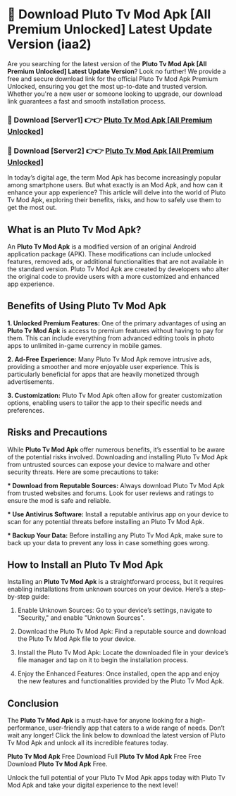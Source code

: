 # 🤖 Download Pluto Tv Mod Apk [All Premium Unlocked] Latest Update Version (iaa2)

Are you searching for the latest version of the <strong>Pluto Tv Mod Apk [All Premium Unlocked] Latest Update Version</strong>? Look no further! We provide a free and secure download link for the official Pluto Tv Mod Apk Premium Unlocked, ensuring you get the most up-to-date and trusted version. Whether you're a new user or someone looking to upgrade, our download link guarantees a fast and smooth installation process.


<h3>📌 Download [Server1] 👉👉 <a href="https://hapymods.com?title=Pluto+Tv+Mod+Apk&ref=3B1">Pluto Tv Mod Apk [All Premium Unlocked]</a></h3>

<h3>📌 Download [Server2] 👉👉 <a href="https://hapymods.com?title=Pluto+Tv+Mod+Apk&ref=3B1">Pluto Tv Mod Apk [All Premium Unlocked]</a></h3>


In today’s digital age, the term Mod Apk has become increasingly popular among smartphone users. But what exactly is an Mod Apk, and how can it enhance your app experience? This article will delve into the world of Pluto Tv Mod Apk, exploring their benefits, risks, and how to safely use them to get the most out.


<h2>What is an Pluto Tv Mod Apk?</h2>

An <strong>Pluto Tv Mod Apk</strong> is a modified version of an original Android application package (APK). These modifications can include unlocked features, removed ads, or additional functionalities that are not available in the standard version. Pluto Tv Mod Apk are created by developers who alter the original code to provide users with a more customized and enhanced app experience.


<h2>Benefits of Using Pluto Tv Mod Apk</h2>

<strong> 1. Unlocked Premium Features:</strong> One of the primary advantages of using an <strong>Pluto Tv Mod Apk</strong> is access to premium features without having to pay for them. This can include everything from advanced editing tools in photo apps to unlimited in-game currency in mobile games.

<strong> 2. Ad-Free Experience:</strong> Many Pluto Tv Mod Apk remove intrusive ads, providing a smoother and more enjoyable user experience. This is particularly beneficial for apps that are heavily monetized through advertisements.

<strong> 3. Customization:</strong> Pluto Tv Mod Apk often allow for greater customization options, enabling users to tailor the app to their specific needs and preferences.


<h2>Risks and Precautions</h2>

While <strong>Pluto Tv Mod Apk</strong> offer numerous benefits, it’s essential to be aware of the potential risks involved. Downloading and installing Pluto Tv Mod Apk from untrusted sources can expose your device to malware and other security threats. Here are some precautions to take:

<strong> * Download from Reputable Sources:</strong> Always download Pluto Tv Mod Apk from trusted websites and forums. Look for user reviews and ratings to ensure the mod is safe and reliable.

<strong> * Use Antivirus Software:</strong> Install a reputable antivirus app on your device to scan for any potential threats before installing an Pluto Tv Mod Apk.

<strong> * Backup Your Data:</strong> Before installing any Pluto Tv Mod Apk, make sure to back up your data to prevent any loss in case something goes wrong.


<h2>How to Install an Pluto Tv Mod Apk</h2>

Installing an <strong>Pluto Tv Mod Apk</strong> is a straightforward process, but it requires enabling installations from unknown sources on your device. Here’s a step-by-step guide:

 1. Enable Unknown Sources: Go to your device’s settings, navigate to "Security," and enable "Unknown Sources".

 2. Download the Pluto Tv Mod Apk: Find a reputable source and download the Pluto Tv Mod Apk file to your device.

 3. Install the Pluto Tv Mod Apk: Locate the downloaded file in your device’s file manager and tap on it to begin the installation process.

 4. Enjoy the Enhanced Features: Once installed, open the app and enjoy the new features and functionalities provided by the Pluto Tv Mod Apk.


<h2><strong>Conclusion</strong></h2>

The <strong>Pluto Tv Mod Apk</strong> is a must-have for anyone looking for a high-performance, user-friendly app that caters to a wide range of needs. Don’t wait any longer! Click the link below to download the latest version of Pluto Tv Mod Apk and unlock all its incredible features today.

<strong>Pluto Tv Mod Apk</strong> Free Download Full <strong>Pluto Tv Mod Apk</strong> Free Free Download <strong>Pluto Tv Mod Apk</strong> Free.

Unlock the full potential of your Pluto Tv Mod Apk apps today with Pluto Tv Mod Apk and take your digital experience to the next level!